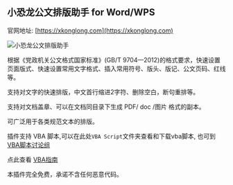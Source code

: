 ## 小恐龙公文排版助手 for Word/WPS

官网地址:  [https://xkonglong.com](https://xkonglong.com)

![小恐龙公文排版助手](https://gw.xkonglong.com/img/xklbanner.jpg)

根据《党政机关公文格式国家标准》(GB/T 9704—2012)的格式要求，快速设置页面版式、快速设置常用文字格式、插入常用符号、版头、版记、公文页码、红线等。

支持对文字的快速排版，中文首行缩进2字符、删除空白，断句重排等。

支持对文档盖章、可以在文档同目录下生成 PDF/ doc /图片 格式的副本。

可广泛用于各类规范文本的排版。

插件支持 VBA 脚本,可以在此处`VBA Script`文件夹查看和下载vba脚本, 也可到 [VBA脚本讨论组](https://github.com/xkonglong/gw/discussions)

点此查看 [VBA指南](VBA指南.md)

本插件完全免费，承诺不含任何恶意代码。


